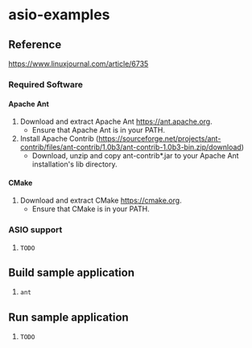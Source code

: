 # asio-examples

## Reference

https://www.linuxjournal.com/article/6735

### Required Software ###

#### Apache Ant ####

1. Download and extract Apache Ant https://ant.apache.org.
    * Ensure that Apache Ant is in your PATH.
3. Install Apache Contrib (https://sourceforge.net/projects/ant-contrib/files/ant-contrib/1.0b3/ant-contrib-1.0b3-bin.zip/download)
    * Download, unzip and copy ant-contrib*.jar to your Apache Ant installation's lib directory.

#### CMake ####

1. Download and extract CMake https://cmake.org.
    * Ensure that CMake is in your PATH.

### ASIO support

1. `TODO`

## Build sample application

1. `ant`

## Run sample application

1. `TODO`
